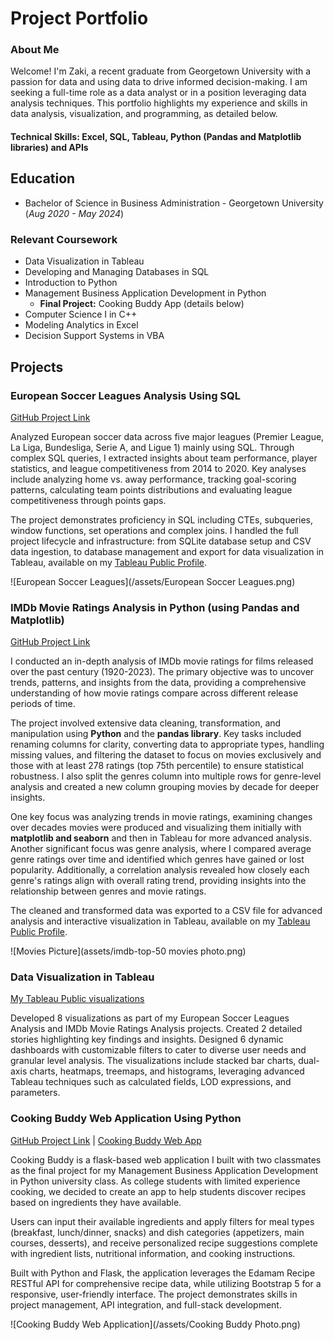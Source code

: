 # Project Portfolio

### About Me 
Welcome! I'm Zaki, a recent graduate from Georgetown University with a passion for data and using data to drive informed decision-making. I am seeking a full-time role as a data analyst or in a position leveraging data analysis techniques. This portfolio highlights my experience and skills in data analysis, visualization, and programming, as detailed below.

#### Technical Skills: Excel, SQL, Tableau, Python (Pandas and Matplotlib libraries) and APIs


## Education 
- Bachelor of Science in Business Administration - Georgetown University (_Aug 2020 - May 2024_)

### Relevant Coursework
- Data Visualization in Tableau
- Developing and Managing Databases in SQL
- Introduction to Python
- Management Business Application Development in Python
  - **Final Project:** Cooking Buddy App (details below)
- Computer Science I in C++
- Modeling Analytics in Excel
- Decision Support Systems in VBA


## Projects 
### European Soccer Leagues Analysis Using SQL
[GitHub Project Link](https://github.com/Zaki978/European-Soccer-SQL-Data-Project/blob/main/README.md)

Analyzed European soccer data across five major leagues (Premier League, La Liga, Bundesliga, Serie A, and Ligue 1) mainly using SQL. Through complex SQL queries, I extracted insights about team performance, player statistics, and league competitiveness from 2014 to 2020. Key analyses include analyzing home vs. away performance, tracking goal-scoring patterns, calculating team points distributions and evaluating league competitiveness through points gaps. 

The project demonstrates proficiency in SQL including CTEs, subqueries, window functions, set operations and complex joins. I handled the full project lifecycle and infrastructure: from SQLite database setup and CSV data ingestion, to database management and export for data visualization in Tableau, available on my [Tableau Public Profile](https://public.tableau.com/app/profile/zaki.bouaoudia4587/vizzes).

![European Soccer Leagues](/assets/European Soccer Leagues.png)

### IMDb Movie Ratings Analysis in Python (using Pandas and Matplotlib)

[GitHub Project Link](https://github.com/Zaki978/IMDb-Movie-Ratings-Analysis)

I conducted an in-depth analysis of IMDb movie ratings for films released over the past century (1920-2023). The primary objective was to uncover trends, patterns, and insights from the data, providing a comprehensive understanding of how movie ratings compare across different release periods of time.

The project involved extensive data cleaning, transformation, and manipulation using **Python** and the **pandas library**. Key tasks included renaming columns for clarity, converting data to appropriate types, handling missing values, and filtering the dataset to focus on movies exclusively and those with at least 278 ratings (top 75th percentile) to ensure statistical robustness. I also split the genres column into multiple rows for genre-level analysis and created a new column grouping movies by decade for deeper insights.

One key focus was analyzing trends in movie ratings, examining changes over decades movies were produced and visualizing them initially with **matplotlib and seaborn** and then in Tableau for more advanced analysis. Another significant focus was genre analysis, where I compared average genre ratings over time and identified which genres have gained or lost popularity. Additionally, a correlation analysis revealed how closely each genre's ratings align with overall rating trend, providing insights into the relationship between genres and movie ratings.

The cleaned and transformed data was exported to a CSV file for advanced analysis and interactive visualization in Tableau, available on my [Tableau Public Profile](https://public.tableau.com/app/profile/zaki.bouaoudia4587/vizzes).

![Movies Picture](assets/imdb-top-50 movies photo.png)

### Data Visualization in Tableau

[My Tableau Public visualizations](https://public.tableau.com/app/profile/zaki.bouaoudia4587/vizzes)

Developed 8 visualizations as part of my European Soccer Leagues Analysis and IMDb Movie Ratings Analysis projects. Created 2 detailed stories highlighting key findings and insights. Designed 6 dynamic dashboards with customizable filters to cater to diverse user needs and granular level analysis. The visualizations include stacked bar charts, dual-axis charts, heatmaps, treemaps, and histograms, leveraging advanced Tableau techniques such as calculated fields, LOD expressions, and parameters.

### Cooking Buddy Web Application Using Python

[GitHub Project Link](https://github.com/Zaki978/recipefinder-final) | [Cooking Buddy Web App](https://cooking-buddy.onrender.com)

Cooking Buddy is a flask-based web application I built with two classmates as the final project for my Management Business Application Development in Python university class. As college students with limited experience cooking, we decided to create an app to help students discover recipes based on ingredients they have available.  

Users can input their available ingredients and apply filters for meal types (breakfast, lunch/dinner, snacks) and dish categories (appetizers, main courses, desserts), and receive personalized recipe suggestions complete with ingredient lists, nutritional information, and cooking instructions.

Built with Python and Flask, the application leverages the Edamam Recipe RESTful API for comprehensive recipe data, while utilizing Bootstrap 5 for a responsive, user-friendly interface. The project demonstrates skills in project management, API integration, and full-stack development. 

![Cooking Buddy Web Application](/assets/Cooking Buddy Photo.png)




